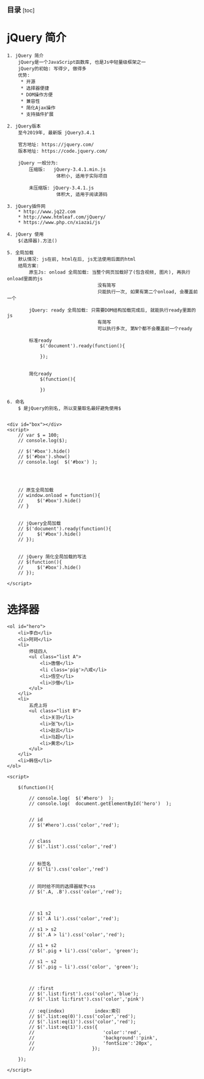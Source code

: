 <font style="font-size:1.3em;font-weight:bold;"> 目录 </font> 
[toc]

# jQuery 简介
    1. jQuery 简介
        jQuery是一个JavaScript函数库, 也是Js中轻量级框架之一
        jQuery的初始: 写得少, 做得多
        优势: 
         * 开源
         * 选择器便捷
         * DOM操作方便
         * 兼容性
         * 简化Ajax操作
         * 支持插件扩展

    2. jQuery版本
        至今2019年, 最新版 jQuery3.4.1

        官方地址: https://jquery.com/
        版本地址: https://code.jquery.com/

        jQuery 一般分为: 
            压缩版:   jQuery-3.4.1.min.js 
                      体积小, 适用于实际项目

            未压缩版: jQuery-3.4.1.js
                      体积大, 适用于阅读源码

    3. jQuery插件网
        * http://www.jq22.com
        * http://www.htmleaf.com/jQuery/
        * https://www.php.cn/xiazai/js

    4. jQuery 使用
        $(选择器).方法()
    
    5. 全局加载
        默认情况: js在前, html在后, js无法使用后面的html
        结局方案: 
            原生Js: onload 全局加载: 当整个网页加载好了(包含视频, 图片), 再执行onload里面的js
                                     没有简写
                                     只能执行一次, 如果有第二个onload, 会覆盖前一个

            jQuery: ready 全局加载: 只需要DOM结构加载完成后, 就能执行ready里面的js
                                     有简写
                                     可以执行多次, 第N个都不会覆盖前一个ready

            标准ready
                $('document').ready(function(){

                });
        

            简化ready
                $(function(){

                })

    6. 命名
        $ 是jQuery的别名, 所以变量取名最好避免使用$
        
        
    <div id="box"></div>
    <script>
        // var $ = 100;
        // console.log($);

        // $('#box').hide()
        // $('#box').show()
        // console.log(  $('#box') );




        // 原生全局加载
        // window.onload = function(){
        //     $('#box').hide()
        // }


        // jQuery全局加载
        // $('document').ready(function(){
        //     $('#box').hide()
        // });


        // jQuery 简化全局加载的写法
        // $(function(){
        //     $('#box').hide()
        // });
        
    </script>    
        
# 选择器

    <ol id="hero">
        <li>李白</li>
        <li>阿珂</li>
        <li>
            师徒四人
            <ul class="list A">
                <li>唐僧</li>
                <li class='pig'>八戒</li>
                <li>悟空</li>
                <li>沙僧</li>
            </ul>
        </li>
        <li>
            五虎上将
            <ul class="list B">
                <li>关羽</li>
                <li>张飞</li>
                <li>赵云</li>
                <li>马超</li>
                <li>黄忠</li>
            </ul>
        </li>
        <li>韩信</li>
    </ol>

    <script>
        
        $(function(){

            // console.log(  $('#hero')  );
            // console.log(  document.getElementById('hero')  );


            // id
            // $('#hero').css('color','red');


            // class
            // $('.list').css('color','red')


            // 标签名
            // $('li').css('color','red')


            // 同时给不同的选择器赋予css
            // $('.A, .B').css('color','red');



            // s1 s2
            // $('.A li').css('color','red');

            // s1 > s2
            // $('.A > li').css('color','red');

            // s1 + s2
            // $('.pig + li').css('color', 'green');

            // s1 ~ s2
            // $('.pig ~ li').css('color', 'green');



            // :first
            // $('.list:first').css('color','blue');
            // $('.list li:first').css('color','pink')

            // :eq(index)           index:索引
            // $('.list:eq(0)').css('color','red');
            // $('.list:eq(1)').css('color','red');
            // $('.list:eq(1)').css({
            //                         'color':'red',
            //                         'background':'pink',
            //                         'fontSize':'20px',
            //                     });

        });
    
    </script>
    
# 